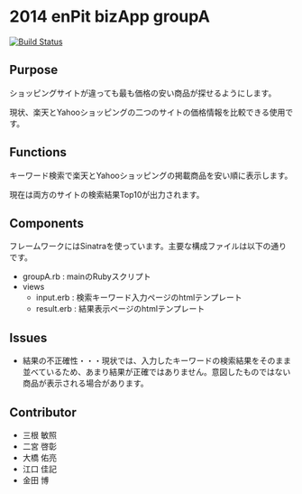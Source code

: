 2014 enPit bizApp groupA
========================
[![Build Status](https://travis-ci.org/ToshiteruM/groupA.svg?branch=master)](https://travis-ci.org/ToshiteruM/groupA)

Purpose
-------------
ショッピングサイトが違っても最も価格の安い商品が探せるようにします。

現状、楽天とYahooショッピングの二つのサイトの価格情報を比較できる使用です。

Functions
-------------
キーワード検索で楽天とYahooショッピングの掲載商品を安い順に表示します。

現在は両方のサイトの検索結果Top10が出力されます。

Components
-----------------
フレームワークにはSinatraを使っています。主要な構成ファイルは以下の通りです。
- groupA.rb : mainのRubyスクリプト
- views
  - input.erb : 検索キーワード入力ページのhtmlテンプレート
  - result.erb : 結果表示ページのhtmlテンプレート

Issues
-------------
* 結果の不正確性・・・現状では、入力したキーワードの検索結果をそのまま並べているため、あまり結果が正確ではありません。意図したものではない商品が表示される場合があります。

Contributor
-------------

- 三根 敏照
- 二宮 啓彰
- 大橋 佑亮
- 江口 佳記
- 金田 博
